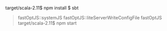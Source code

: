 target/scala-2.11$ npm install
$ sbt
> fastOptJS::systemJS
> fastOptJS::liteServerWriteConfigFile
> fastOptJS
target/scala-2.11$ npm start
